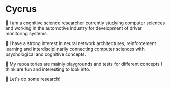 # Cycrus

:microbe: I am a cognitive science researcher currently studying computer sciences
and working in the automotive industry for development of driver monitoring systems.

:microbe: I have a strong interest in neural network architectures, reinforcement learning and interdisciplinarily connecting computer sciences with psychological and cognitive concepts.

:microbe: My repositories are mainly playgrounds and tests for different concepts I think are fun and interesting to look into.

:microbe: Let's do some research!
